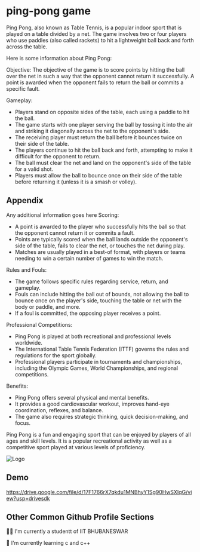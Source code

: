 
# ping-pong game

Ping Pong, also known as Table Tennis, is a popular indoor sport that is played on a table divided by a net. The game involves two or four players who use paddles (also called rackets) to hit a lightweight ball back and forth across the table.

Here is some information about Ping Pong:

Objective:
The objective of the game is to score points by hitting the ball over the net in such a way that the opponent cannot return it successfully. A point is awarded when the opponent fails to return the ball or commits a specific fault.

Gameplay:
- Players stand on opposite sides of the table, each using a paddle to hit the ball.
- The game starts with one player serving the ball by tossing it into the air and striking it diagonally across the net to the opponent's side.
- The receiving player must return the ball before it bounces twice on their side of the table.
- The players continue to hit the ball back and forth, attempting to make it difficult for the opponent to return.
- The ball must clear the net and land on the opponent's side of the table for a valid shot.
- Players must allow the ball to bounce once on their side of the table before returning it (unless it is a smash or volley).


## Appendix

Any additional information goes here
Scoring:
- A point is awarded to the player who successfully hits the ball so that the opponent cannot return it or commits a fault.
- Points are typically scored when the ball lands outside the opponent's side of the table, fails to clear the net, or touches the net during play.
- Matches are usually played in a best-of format, with players or teams needing to win a certain number of games to win the match.

Rules and Fouls:
- The game follows specific rules regarding service, return, and gameplay.
- Fouls can include hitting the ball out of bounds, not allowing the ball to bounce once on the player's side, touching the table or net with the body or paddle, and more.
- If a foul is committed, the opposing player receives a point.

Professional Competitions:
- Ping Pong is played at both recreational and professional levels worldwide.
- The International Table Tennis Federation (ITTF) governs the rules and regulations for the sport globally.
- Professional players participate in tournaments and championships, including the Olympic Games, World Championships, and regional competitions.

Benefits:
- Ping Pong offers several physical and mental benefits.
- It provides a good cardiovascular workout, improves hand-eye coordination, reflexes, and balance.
- The game also requires strategic thinking, quick decision-making, and focus.

Ping Pong is a fun and engaging sport that can be enjoyed by players of all ages and skill levels. It is a popular recreational activity as well as a competitive sport played at various levels of proficiency.


![Logo](https://www.shutterstock.com/shutterstock/videos/1073926922/thumb/1.jpg?ip=x480)



## Demo

https://drive.google.com/file/d/17F1766rX7qkdu1MNBhyY1Sg90HwSXIqG/view?usp=drivesdk


## Other Common Github Profile Sections
👩‍💻 I'm currently a studentt of IIT BHUBANESWAR

🧠 I'm currently learning c and c++

